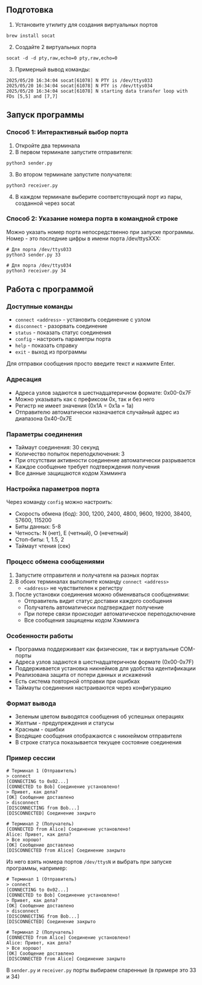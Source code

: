 ## Подготовка
1. Установите утилиту для создания виртуальных портов
```shell
brew install socat
```
2. Создайте 2 виртуальных порта
```shell
socat -d -d pty,raw,echo=0 pty,raw,echo=0
```
3. Примерный вывод команды:
```shell
2025/05/20 16:34:04 socat[61078] N PTY is /dev/ttys033
2025/05/20 16:34:04 socat[61078] N PTY is /dev/ttys034
2025/05/20 16:34:04 socat[61078] N starting data transfer loop with FDs [5,5] and [7,7]
```

## Запуск программы

### Способ 1: Интерактивный выбор порта
1. Откройте два терминала
2. В первом терминале запустите отправителя:
```shell
python3 sender.py
```
3. Во втором терминале запустите получателя:
```shell
python3 receiver.py
```
4. В каждом терминале выберите соответствующий порт из пары, созданной через socat

### Способ 2: Указание номера порта в командной строке
Можно указать номер порта непосредственно при запуске программы. Номер - это последние цифры в имени порта /dev/ttysXXX:

```shell
# Для порта /dev/ttys033
python3 sender.py 33

# Для порта /dev/ttys034
python3 receiver.py 34
```

## Работа с программой

### Доступные команды
- `connect <address>` - установить соединение с узлом
- `disconnect` - разорвать соединение
- `status` - показать статус соединения
- `config` - настроить параметры порта
- `help` - показать справку
- `exit` - выход из программы

Для отправки сообщения просто введите текст и нажмите Enter.

### Адресация
- Адреса узлов задаются в шестнадцатеричном формате: 0x00-0x7F
- Можно указывать как с префиксом 0x, так и без него
- Регистр не имеет значения (0x1A = 0x1a = 1a)
- Отправителю автоматически назначается случайный адрес из диапазона 0x40-0x7E

### Параметры соединения
- Таймаут соединения: 30 секунд
- Количество попыток переподключения: 3
- При отсутствии активности соединение автоматически разрывается
- Каждое сообщение требует подтверждения получения
- Все данные защищаются кодом Хэмминга

### Настройка параметров порта
Через команду `config` можно настроить:
- Скорость обмена (бод): 300, 1200, 2400, 4800, 9600, 19200, 38400, 57600, 115200
- Биты данных: 5-8
- Четность: N (нет), E (четный), O (нечетный)
- Стоп-биты: 1, 1.5, 2
- Таймаут чтения (сек)

### Процесс обмена сообщениями
1. Запустите отправителя и получателя на разных портах
2. В обоих терминалах выполните команду `connect <address>`
   - `<address>` не чувствителен к регистру
3. После установки соединения можно обмениваться сообщениями:
   - Отправитель видит статус доставки каждого сообщения
   - Получатель автоматически подтверждает получение
   - При потере связи происходит автоматическое переподключение
   - Все сообщения защищены кодом Хэмминга

### Особенности работы
- Программа поддерживает как физические, так и виртуальные COM-порты
- Адреса узлов задаются в шестнадцатеричном формате (0x00-0x7F)
- Поддерживается установка никнеймов для удобства идентификации
- Реализована защита от потери данных и искажений
- Есть система повторной отправки при ошибках
- Таймауты соединения настраиваются через конфигурацию

### Формат вывода
- Зеленым цветом выводятся сообщения об успешных операциях
- Желтым - предупреждения и статусы
- Красным - ошибки
- Входящие сообщения отображаются с никнеймом отправителя
- В строке статуса показывается текущее состояние соединения

### Пример сессии
```shell
# Терминал 1 (Отправитель)
> connect
[CONNECTING to 0x02...]
[CONNECTED to Bob] Соединение установлено!
> Привет, как дела?
[OK] Сообщение доставлено
> disconnect
[DISCONNECTING from Bob...]
[DISCONNECTED] Соединение закрыто

# Терминал 2 (Получатель)
[CONNECTED from Alice] Соединение установлено!
Alice: Привет, как дела?
> Все хорошо!
[OK] Сообщение доставлено
[DISCONNECTED from Alice] Соединение закрыто
```

Из него взять номера портов ```/dev/ttysN``` и выбрать при запуске программы, например: 
```shell
# Терминал 1 (Отправитель)
> connect
[CONNECTING to 0x02...]
[CONNECTED to Bob] Соединение установлено!
> Привет, как дела?
[OK] Сообщение доставлено
> disconnect
[DISCONNECTING from Bob...]
[DISCONNECTED] Соединение закрыто

# Терминал 2 (Получатель)
[CONNECTED from Alice] Соединение установлено!
Alice: Привет, как дела?
> Все хорошо!
[OK] Сообщение доставлено
[DISCONNECTED from Alice] Соединение закрыто
```

В ```sender.py``` и ```receiver.py``` порты выбираем спаренные (в примере это 33 и 34)
